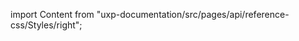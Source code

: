 
import Content from "uxp-documentation/src/pages/api/reference-css/Styles/right";

<Content query="product=xd"/>
